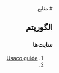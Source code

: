 <div dir="rtl">
# منابع

## الگوریتم

### سایت‌ها
1. [Usaco guide](https://usaco.guide/dashboard/#)
2.
</div>
